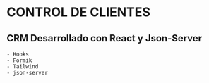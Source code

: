 # CONTROL DE CLIENTES

## CRM Desarrollado con React y Json-Server
    - Hooks
    - Formik
    - Tailwind
    - json-server

